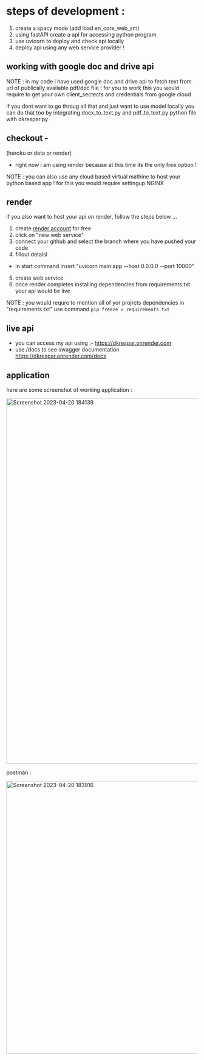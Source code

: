 # steps of development :
1. create a spacy mode (add load en_core_web_sm)
2. using fastAPI create a api for accessing python program
3. use uvicorn to deploy and check api locally
4. deploy api using any web service provider !


## working with google doc and drive api
NOTE : in my code i have used google doc and drive api to fetch text from url of publically available pdf/doc file !
       for you to work this you would require to get your own client_sectects and credentials from google cloud 
       
if you dont want to go throug all that and just want to use model locally you can do that too by integrating docx_to_text.py and pdf_to_text.py python file with dkrespar.py



## checkout -

(heroku or deta or render)
- right now i am using render because at this time its the only free option !

NOTE : you can also use any cloud based virtual mathine to host your python based app !
for this you would require settingup NGINX

## render 
if you also want to host your api on render, follow the steps below ...
1. create [render account](https://render.com/) for free 
2. click on "new web service"
3. connect your github and select the branch where you have pushed your code
4. fillout detaisl 
  - in start command insert "uvicorn main:app --host 0.0.0.0 --port 10000"
5. create web service
6. once render completes installing dependencies from requirements.txt your api would be live

NOTE : you would requre to mention all of yor projrcts dependencies in "requirements.txt" 
use command ` pip freeze > requirements.txt `

## live api
- you can access my api using :-
https://dkrespar.onrender.com
- use /docs to see swagger documentation
https://dkrespar.onrender.com/docs

## application
here are some screenshot of working application :


<img width="960" alt="Screenshot 2023-04-20 184139" src="https://user-images.githubusercontent.com/86142546/233378156-a12b6fc8-1302-4c62-a85a-3530ba9735eb.png">


postman :


<img width="716" alt="Screenshot 2023-04-20 183916" src="https://user-images.githubusercontent.com/86142546/233378169-aa067f97-685c-4014-8703-0e16fbbbf749.png">
